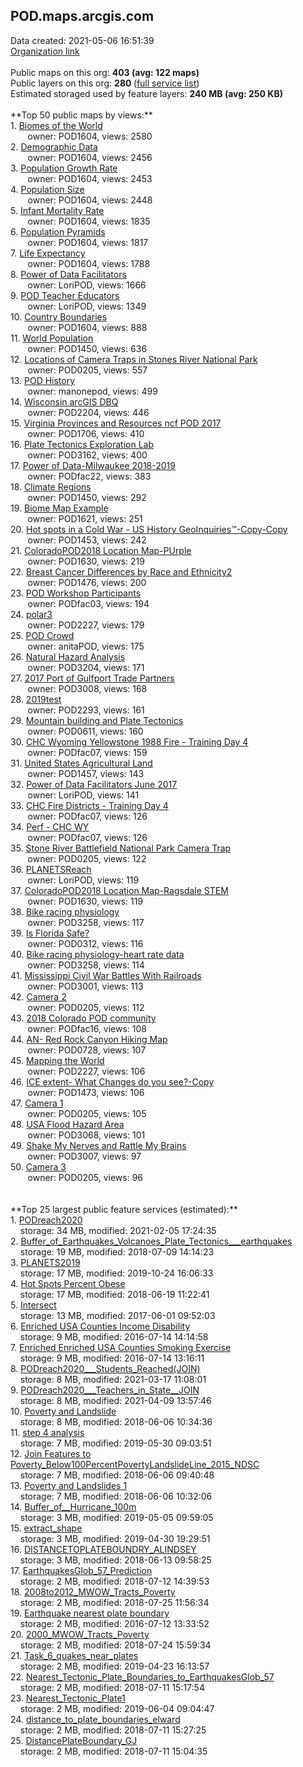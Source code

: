 <h2>POD.maps.arcgis.com</h2> Data created: 2021-05-06 16:51:39 <br /><a target='new' href='https://POD.maps.arcgis.com'>Organization link</a><br /><br />Public maps on this org: <b>403 (avg: 122 maps)</b><br />Public layers on this org: <b>280 </b>(<a target='new' href='https://services.arcgis.com/pKwhgSeu8oDudbDZ/ArcGIS/rest/services'>full service list</a>)<br />Estimated storaged used by feature layers: <b>240 MB (avg: 250 KB)</b><br /><br />**Top 50 public maps by views:**<br />  1. <a target='new' href='https://www.arcgis.com/home/item.html?id=b6715b3e5eeb48b7b1f1b7d14387c656'>Biomes of the World</a> <br />  &nbsp;&nbsp;&nbsp;&nbsp; &nbsp;&nbsp;owner: POD1604, views: 2580<br />  2. <a target='new' href='https://www.arcgis.com/home/item.html?id=6b622c2854b2499d984728d585cb4a70'>Demographic Data</a> <br />  &nbsp;&nbsp;&nbsp;&nbsp; &nbsp;&nbsp;owner: POD1604, views: 2456<br />  3. <a target='new' href='https://www.arcgis.com/home/item.html?id=009f4ffbb54d46a1971f0bc7d82db42e'>Population Growth Rate</a> <br />  &nbsp;&nbsp;&nbsp;&nbsp; &nbsp;&nbsp;owner: POD1604, views: 2453<br />  4. <a target='new' href='https://www.arcgis.com/home/item.html?id=b212646d37314a0497cca7ff0de880b7'>Population Size</a> <br />  &nbsp;&nbsp;&nbsp;&nbsp; &nbsp;&nbsp;owner: POD1604, views: 2448<br />  5. <a target='new' href='https://www.arcgis.com/home/item.html?id=6777ac4e28084d34b0798bc5d76fa2e4'>Infant Mortality Rate</a> <br />  &nbsp;&nbsp;&nbsp;&nbsp; &nbsp;&nbsp;owner: POD1604, views: 1835<br />  6. <a target='new' href='https://www.arcgis.com/home/item.html?id=17481373e4244b3daa1c010e0cde1bee'>Population Pyramids</a> <br />  &nbsp;&nbsp;&nbsp;&nbsp; &nbsp;&nbsp;owner: POD1604, views: 1817<br />  7. <a target='new' href='https://www.arcgis.com/home/item.html?id=2b184ce86ac74431a52b88c6d473ca1e'>Life Expectancy</a> <br />  &nbsp;&nbsp;&nbsp;&nbsp; &nbsp;&nbsp;owner: POD1604, views: 1788<br />  8. <a target='new' href='https://www.arcgis.com/home/item.html?id=5991b0def75f42818654b4b725f5d26e'>Power of Data Facilitators</a> <br />  &nbsp;&nbsp;&nbsp;&nbsp; &nbsp;&nbsp;owner: LoriPOD, views: 1666<br />  9. <a target='new' href='https://www.arcgis.com/home/item.html?id=9362e319fbda452b8c93f75535c3aaf8'>POD Teacher Educators</a> <br />  &nbsp;&nbsp;&nbsp;&nbsp; &nbsp;&nbsp;owner: LoriPOD, views: 1349<br />  10. <a target='new' href='https://www.arcgis.com/home/item.html?id=b5c7989e0091422e974dad0d279accd9'>Country Boundaries</a> <br />  &nbsp;&nbsp;&nbsp;&nbsp; &nbsp;&nbsp;owner: POD1604, views: 888<br />  11. <a target='new' href='https://www.arcgis.com/home/item.html?id=e1a92d260d974c7082d0f83d85e33ec2'>World Population</a> <br />  &nbsp;&nbsp;&nbsp;&nbsp; &nbsp;&nbsp;owner: POD1450, views: 636<br />  12. <a target='new' href='https://www.arcgis.com/home/item.html?id=1a6852cfc45e4ba3854583a6e2379b97'>Locations of Camera Traps in Stones River National Park</a> <br />  &nbsp;&nbsp;&nbsp;&nbsp; &nbsp;&nbsp;owner: POD0205, views: 557<br />  13. <a target='new' href='https://www.arcgis.com/home/item.html?id=bf7b27aeb0b848dda2a06589c45a30fa'>POD History</a> <br />  &nbsp;&nbsp;&nbsp;&nbsp; &nbsp;&nbsp;owner: manonepod, views: 499<br />  14. <a target='new' href='https://www.arcgis.com/home/item.html?id=4fe1814bdf91464a865632d6875ed364'>Wisconsin arcGIS DBQ</a> <br />  &nbsp;&nbsp;&nbsp;&nbsp; &nbsp;&nbsp;owner: POD2204, views: 446<br />  15. <a target='new' href='https://www.arcgis.com/home/item.html?id=68722b1ecb3244feab9c7a45dc8e1273'>Virginia Provinces and Resources ncf POD 2017</a> <br />  &nbsp;&nbsp;&nbsp;&nbsp; &nbsp;&nbsp;owner: POD1706, views: 410<br />  16. <a target='new' href='https://www.arcgis.com/home/item.html?id=d932b5c209f04fb884cdb0140d4914d1'>Plate Tectonics Exploration Lab</a> <br />  &nbsp;&nbsp;&nbsp;&nbsp; &nbsp;&nbsp;owner: POD3162, views: 400<br />  17. <a target='new' href='https://www.arcgis.com/home/item.html?id=dd21c82d6ba2492f890827669fca808e'>Power of Data-Milwaukee 2018-2019</a> <br />  &nbsp;&nbsp;&nbsp;&nbsp; &nbsp;&nbsp;owner: PODfac22, views: 383<br />  18. <a target='new' href='https://www.arcgis.com/home/item.html?id=0c9ec900d976426da9bdb94399175cb8'>Climate Regions</a> <br />  &nbsp;&nbsp;&nbsp;&nbsp; &nbsp;&nbsp;owner: POD1450, views: 292<br />  19. <a target='new' href='https://www.arcgis.com/home/item.html?id=c507937546d1405ea0dbbe94b172750b'>Biome Map Example</a> <br />  &nbsp;&nbsp;&nbsp;&nbsp; &nbsp;&nbsp;owner: POD1621, views: 251<br />  20. <a target='new' href='https://www.arcgis.com/home/item.html?id=b86e74f9bb014f0f98abc84372ff6e76'>Hot spots in a Cold War   - US History GeoInquiries™-Copy-Copy</a> <br />  &nbsp;&nbsp;&nbsp;&nbsp; &nbsp;&nbsp;owner: POD1453, views: 242<br />  21. <a target='new' href='https://www.arcgis.com/home/item.html?id=cd364dadf2ce41b5ba589f2d351ebfa1'>ColoradoPOD2018 Location Map-PUrple</a> <br />  &nbsp;&nbsp;&nbsp;&nbsp; &nbsp;&nbsp;owner: POD1630, views: 219<br />  22. <a target='new' href='https://www.arcgis.com/home/item.html?id=33b16f519eda4ece91b1470e73b54784'>Breast Cancer Differences by Race and Ethnicity2</a> <br />  &nbsp;&nbsp;&nbsp;&nbsp; &nbsp;&nbsp;owner: POD1476, views: 200<br />  23. <a target='new' href='https://www.arcgis.com/home/item.html?id=eb44bd9cf704497fac9e97707760cd02'>POD Workshop Participants</a> <br />  &nbsp;&nbsp;&nbsp;&nbsp; &nbsp;&nbsp;owner: PODfac03, views: 194<br />  24. <a target='new' href='https://www.arcgis.com/home/item.html?id=d94ff57fdc824beca49a9ef274d2e231'>polar3</a> <br />  &nbsp;&nbsp;&nbsp;&nbsp; &nbsp;&nbsp;owner: POD2227, views: 179<br />  25. <a target='new' href='https://www.arcgis.com/home/item.html?id=3fe0f8c9ea17426c878ee7f3a3a8ef46'>POD Crowd</a> <br />  &nbsp;&nbsp;&nbsp;&nbsp; &nbsp;&nbsp;owner: anitaPOD, views: 175<br />  26. <a target='new' href='https://www.arcgis.com/home/item.html?id=65e198c903cd4781827047a407c53805'>Natural Hazard Analysis</a> <br />  &nbsp;&nbsp;&nbsp;&nbsp; &nbsp;&nbsp;owner: POD3204, views: 171<br />  27. <a target='new' href='https://www.arcgis.com/home/item.html?id=110f0eb03d2c401fba2bf2a485114434'>2017 Port of Gulfport Trade Partners</a> <br />  &nbsp;&nbsp;&nbsp;&nbsp; &nbsp;&nbsp;owner: POD3008, views: 168<br />  28. <a target='new' href='https://www.arcgis.com/home/item.html?id=1f43c2534bff40d197727637161f5899'>2019test</a> <br />  &nbsp;&nbsp;&nbsp;&nbsp; &nbsp;&nbsp;owner: POD2293, views: 161<br />  29. <a target='new' href='https://www.arcgis.com/home/item.html?id=97cfd6126e05467b8db1340a06732d32'>Mountain building and Plate Tectonics</a> <br />  &nbsp;&nbsp;&nbsp;&nbsp; &nbsp;&nbsp;owner: POD0611, views: 160<br />  30. <a target='new' href='https://www.arcgis.com/home/item.html?id=37e05b9a42de4102829609619143cc89'>CHC Wyoming Yellowstone 1988 Fire - Training Day 4</a> <br />  &nbsp;&nbsp;&nbsp;&nbsp; &nbsp;&nbsp;owner: PODfac07, views: 159<br />  31. <a target='new' href='https://www.arcgis.com/home/item.html?id=9fbdaa1587224c35aa4d888d016b0952'>United States Agricultural Land</a> <br />  &nbsp;&nbsp;&nbsp;&nbsp; &nbsp;&nbsp;owner: POD1457, views: 143<br />  32. <a target='new' href='https://www.arcgis.com/home/item.html?id=2539ee642aa34852806b4833b60c1b23'>Power of Data Facilitators June 2017</a> <br />  &nbsp;&nbsp;&nbsp;&nbsp; &nbsp;&nbsp;owner: LoriPOD, views: 141<br />  33. <a target='new' href='https://www.arcgis.com/home/item.html?id=26875e17fd35474f98c91be6b3cc6e12'>CHC Fire Districts - Training Day 4</a> <br />  &nbsp;&nbsp;&nbsp;&nbsp; &nbsp;&nbsp;owner: PODfac07, views: 126<br />  34. <a target='new' href='https://www.arcgis.com/home/item.html?id=f45fdf55b24844669289accd92e1a048'>Perf - CHC WY</a> <br />  &nbsp;&nbsp;&nbsp;&nbsp; &nbsp;&nbsp;owner: PODfac07, views: 126<br />  35. <a target='new' href='https://www.arcgis.com/home/item.html?id=bc4e0576839246d5ba0cda86df749371'>Stone River Battlefield National Park Camera Trap</a> <br />  &nbsp;&nbsp;&nbsp;&nbsp; &nbsp;&nbsp;owner: POD0205, views: 122<br />  36. <a target='new' href='https://www.arcgis.com/home/item.html?id=4509dd66c94b40518958312dca696cff'>PLANETSReach</a> <br />  &nbsp;&nbsp;&nbsp;&nbsp; &nbsp;&nbsp;owner: LoriPOD, views: 119<br />  37. <a target='new' href='https://www.arcgis.com/home/item.html?id=742a9459756d45079b311de4ab30d33f'>ColoradoPOD2018 Location Map-Ragsdale STEM</a> <br />  &nbsp;&nbsp;&nbsp;&nbsp; &nbsp;&nbsp;owner: POD1630, views: 119<br />  38. <a target='new' href='https://www.arcgis.com/home/item.html?id=2af8146234ed4fa79f8435972fe049a2'>Bike racing physiology</a> <br />  &nbsp;&nbsp;&nbsp;&nbsp; &nbsp;&nbsp;owner: POD3258, views: 117<br />  39. <a target='new' href='https://www.arcgis.com/home/item.html?id=bf95c7c5346c4d92b64688f0dd868671'>Is Florida Safe?</a> <br />  &nbsp;&nbsp;&nbsp;&nbsp; &nbsp;&nbsp;owner: POD0312, views: 116<br />  40. <a target='new' href='https://www.arcgis.com/home/item.html?id=820aae6584e849a5bc4c52dd5d54cd34'>Bike racing physiology-heart rate data</a> <br />  &nbsp;&nbsp;&nbsp;&nbsp; &nbsp;&nbsp;owner: POD3258, views: 114<br />  41. <a target='new' href='https://www.arcgis.com/home/item.html?id=e76b9abf9f5a43f1a75ed807721a7454'>Mississippi Civil War Battles With Railroads</a> <br />  &nbsp;&nbsp;&nbsp;&nbsp; &nbsp;&nbsp;owner: POD3001, views: 113<br />  42. <a target='new' href='https://www.arcgis.com/home/item.html?id=d6fdb3037a894c529c4af87d8cc2da8c'>Camera 2</a> <br />  &nbsp;&nbsp;&nbsp;&nbsp; &nbsp;&nbsp;owner: POD0205, views: 112<br />  43. <a target='new' href='https://www.arcgis.com/home/item.html?id=be5525ed50a84405a819ac2e6857b393'>2018 Colorado POD community</a> <br />  &nbsp;&nbsp;&nbsp;&nbsp; &nbsp;&nbsp;owner: PODfac16, views: 108<br />  44. <a target='new' href='https://www.arcgis.com/home/item.html?id=9a57570353994a8fbd91b9fdacf9713e'>AN- Red Rock Canyon Hiking Map</a> <br />  &nbsp;&nbsp;&nbsp;&nbsp; &nbsp;&nbsp;owner: POD0728, views: 107<br />  45. <a target='new' href='https://www.arcgis.com/home/item.html?id=64a22fcf20644660b098a03a90726db0'>Mapping the World</a> <br />  &nbsp;&nbsp;&nbsp;&nbsp; &nbsp;&nbsp;owner: POD2227, views: 106<br />  46. <a target='new' href='https://www.arcgis.com/home/item.html?id=2a552ac44d904581a9a2bece0f447a23'>ICE extent- What Changes do you see?-Copy</a> <br />  &nbsp;&nbsp;&nbsp;&nbsp; &nbsp;&nbsp;owner: POD1473, views: 106<br />  47. <a target='new' href='https://www.arcgis.com/home/item.html?id=a9256a8208ea452d8594c1e2e8ed4bf4'>Camera 1</a> <br />  &nbsp;&nbsp;&nbsp;&nbsp; &nbsp;&nbsp;owner: POD0205, views: 105<br />  48. <a target='new' href='https://www.arcgis.com/home/item.html?id=50b499564729450cabc4f2b2fb8954c8'>USA Flood Hazard Area</a> <br />  &nbsp;&nbsp;&nbsp;&nbsp; &nbsp;&nbsp;owner: POD3068, views: 101<br />  49. <a target='new' href='https://www.arcgis.com/home/item.html?id=2e7cc7026f34430e8035de3cf56fd274'>Shake My Nerves and Rattle My Brains</a> <br />  &nbsp;&nbsp;&nbsp;&nbsp; &nbsp;&nbsp;owner: POD3007, views: 97<br />  50. <a target='new' href='https://www.arcgis.com/home/item.html?id=4d93d925bec346349d085a2ceb27752d'>Camera 3</a> <br />  &nbsp;&nbsp;&nbsp;&nbsp; &nbsp;&nbsp;owner: POD0205, views: 96<br /><br /><br />**Top 25 largest public feature services (estimated):**<br /> 1. <a target='new' href='https://www.arcgis.com/home/item.html?id=21b2e94b8fa44773a27abacf73aa9786'>PODreach2020</a><br /> &nbsp;&nbsp;&nbsp;&nbsp;storage: 34 MB, modified: 2021-02-05 17:24:35<br /> 2. <a target='new' href='https://www.arcgis.com/home/item.html?id=477fbf084f214c8b953a55a1e1a7963b'>Buffer_of_Earthquakes_Volcanoes_Plate_Tectonics___earthquakes</a><br /> &nbsp;&nbsp;&nbsp;&nbsp;storage: 19 MB, modified: 2018-07-09 14:14:23<br /> 3. <a target='new' href='https://www.arcgis.com/home/item.html?id=4822ae09e8e1463aba4a578367fa539e'>PLANETS2019</a><br /> &nbsp;&nbsp;&nbsp;&nbsp;storage: 17 MB, modified: 2019-10-24 16:06:33<br /> 4. <a target='new' href='https://www.arcgis.com/home/item.html?id=e6a851103f5c4069aef21b0fd7a3a298'>Hot Spots Percent Obese</a><br /> &nbsp;&nbsp;&nbsp;&nbsp;storage: 17 MB, modified: 2018-06-19 11:22:41<br /> 5. <a target='new' href='https://www.arcgis.com/home/item.html?id=dca2dc1aacc94277ac2a3801897e9957'>Intersect</a><br /> &nbsp;&nbsp;&nbsp;&nbsp;storage: 13 MB, modified: 2017-06-01 09:52:03<br /> 6. <a target='new' href='https://www.arcgis.com/home/item.html?id=025ddbbf28314660854dd684493fd7e4'>Enriched USA Counties Income Disability</a><br /> &nbsp;&nbsp;&nbsp;&nbsp;storage: 9 MB, modified: 2016-07-14 14:14:58<br /> 7. <a target='new' href='https://www.arcgis.com/home/item.html?id=cc5dacc0a73f4c01bb7df6367edf6fb4'>Enriched Enriched USA Counties Smoking Exercise</a><br /> &nbsp;&nbsp;&nbsp;&nbsp;storage: 9 MB, modified: 2016-07-14 13:16:11<br /> 8. <a target='new' href='https://www.arcgis.com/home/item.html?id=c436097870da4ac3a6249a37d8589dbe'>PODreach2020___Students_Reached(JOIN)</a><br /> &nbsp;&nbsp;&nbsp;&nbsp;storage: 8 MB, modified: 2021-03-17 11:08:01<br /> 9. <a target='new' href='https://www.arcgis.com/home/item.html?id=39f54649a6e8477f8a059a48891fae5b'>PODreach2020___Teachers_in_State__JOIN</a><br /> &nbsp;&nbsp;&nbsp;&nbsp;storage: 8 MB, modified: 2021-04-09 13:57:46<br /> 10. <a target='new' href='https://www.arcgis.com/home/item.html?id=f7ff7eed513f4ad7ba517a7cf4a40b1b'>Poverty and Landslide</a><br /> &nbsp;&nbsp;&nbsp;&nbsp;storage: 8 MB, modified: 2018-06-06 10:34:36<br /> 11. <a target='new' href='https://www.arcgis.com/home/item.html?id=1bd8e6e382d64c748d77945e129ebd57'>step 4 analysis</a><br /> &nbsp;&nbsp;&nbsp;&nbsp;storage: 7 MB, modified: 2019-05-30 09:03:51<br /> 12. <a target='new' href='https://www.arcgis.com/home/item.html?id=e0deeff144b240f8888b44deb4e9ba0e'>Join Features to Poverty_Below100PercentPovertyLandslideLine_2015_NDSC</a><br /> &nbsp;&nbsp;&nbsp;&nbsp;storage: 7 MB, modified: 2018-06-06 09:40:48<br /> 13. <a target='new' href='https://www.arcgis.com/home/item.html?id=78fbabab764f4a27a014963c5f9e5489'>Poverty and Landslides 1</a><br /> &nbsp;&nbsp;&nbsp;&nbsp;storage: 7 MB, modified: 2018-06-06 10:32:06<br /> 14. <a target='new' href='https://www.arcgis.com/home/item.html?id=8bf861f598bf425b9b4566f411abb3a1'>Buffer_of__Hurricane_100m</a><br /> &nbsp;&nbsp;&nbsp;&nbsp;storage: 3 MB, modified: 2019-05-05 09:59:05<br /> 15. <a target='new' href='https://www.arcgis.com/home/item.html?id=287e9515f88744388ad2979f84ddad18'>extract_shape</a><br /> &nbsp;&nbsp;&nbsp;&nbsp;storage: 3 MB, modified: 2019-04-30 19:29:51<br /> 16. <a target='new' href='https://www.arcgis.com/home/item.html?id=dc09c0a311a2484c93fe0042d18a10fa'>DISTANCETOPLATEBOUNDRY_ALINDSEY</a><br /> &nbsp;&nbsp;&nbsp;&nbsp;storage: 3 MB, modified: 2018-06-13 09:58:25<br /> 17. <a target='new' href='https://www.arcgis.com/home/item.html?id=ab18b86450cb4143942da48ce4c45b68'>EarthquakesGlob_57_Prediction</a><br /> &nbsp;&nbsp;&nbsp;&nbsp;storage: 2 MB, modified: 2018-07-12 14:39:53<br /> 18. <a target='new' href='https://www.arcgis.com/home/item.html?id=dba65a76ebc1481eba7d0c0555035c5e'>2008to2012_MWOW_Tracts_Poverty</a><br /> &nbsp;&nbsp;&nbsp;&nbsp;storage: 2 MB, modified: 2018-07-25 11:56:34<br /> 19. <a target='new' href='https://www.arcgis.com/home/item.html?id=fa8ad17d6861494a8371e76c560033c7'>Earthquake nearest plate boundary</a><br /> &nbsp;&nbsp;&nbsp;&nbsp;storage: 2 MB, modified: 2016-07-12 13:33:52<br /> 20. <a target='new' href='https://www.arcgis.com/home/item.html?id=cf925b62ceeb4f1ba37d330a5cd60894'>2000_MWOW_Tracts_Poverty</a><br /> &nbsp;&nbsp;&nbsp;&nbsp;storage: 2 MB, modified: 2018-07-24 15:59:34<br /> 21. <a target='new' href='https://www.arcgis.com/home/item.html?id=b7506a16d50a4cc9bcb78b1caad3dd76'>Task_6_quakes_near_plates</a><br /> &nbsp;&nbsp;&nbsp;&nbsp;storage: 2 MB, modified: 2019-04-23 16:13:57<br /> 22. <a target='new' href='https://www.arcgis.com/home/item.html?id=7478db6ec7ac44deb66fc2edd1bcf676'>Nearest_Tectonic_Plate_Boundaries_to_EarthquakesGlob_57</a><br /> &nbsp;&nbsp;&nbsp;&nbsp;storage: 2 MB, modified: 2018-07-11 15:17:54<br /> 23. <a target='new' href='https://www.arcgis.com/home/item.html?id=b21494345ae54aa1b75c09440fd208dd'>Nearest_Tectonic_Plate1</a><br /> &nbsp;&nbsp;&nbsp;&nbsp;storage: 2 MB, modified: 2019-06-04 09:04:47<br /> 24. <a target='new' href='https://www.arcgis.com/home/item.html?id=aede6fc602ee48c2bdbf0ff6ce4059e7'>distance_to_plate_boundaries_elward</a><br /> &nbsp;&nbsp;&nbsp;&nbsp;storage: 2 MB, modified: 2018-07-11 15:27:25<br /> 25. <a target='new' href='https://www.arcgis.com/home/item.html?id=f2964b4f7b1c4b1aaa9541af9f1d91e0'>DistancePlateBoundary_GJ</a><br /> &nbsp;&nbsp;&nbsp;&nbsp;storage: 2 MB, modified: 2018-07-11 15:04:35<br />